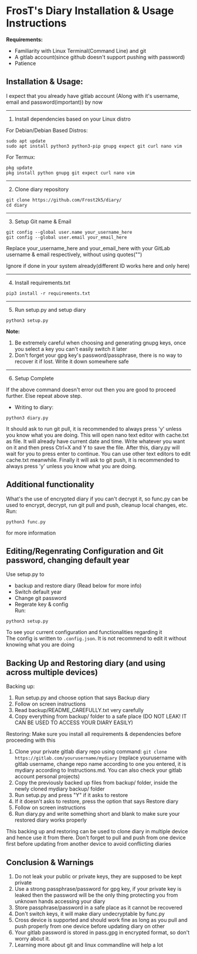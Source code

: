 # FrosT's Diary Installation & Usage Instructions

**Requirements:**
- Familiarity with Linux Terminal(Command Line) and git
- A gitlab account(since github doesn't support pushing with password)
- Patience

## Installation & Usage:

I expect that you already have gitlab account (Along with it's username, email and password(important)) by now

** **
1. Install dependencies based on your Linux distro

For Debian/Debian Based Distros: 
```
sudo apt update
sudo apt install python3 python3-pip gnupg expect git curl nano vim
```

For Termux: 
```
pkg update
pkg install python gnupg git expect curl nano vim
```

** **
2. Clone diary repository
```
git clone https://github.com/Frost2k5/diary/
cd diary
```

** **
3. Setup Git name & Email
```
git config --global user.name your_username_here 
git config --global user.email your_email_here 
```
Replace your_username_here and your_email_here with your GitLab username & email respectively, without using quotes("")

Ignore if done in your system already(different ID works here and only here)

** **
4. Install requirements.txt
```
pip3 install -r requirements.txt
```

** **
5. Run setup.py and setup diary
```
python3 setup.py
```
**Note:**
1. Be extremely careful when choosing and generating gnupg keys, once you select a key you can't easily switch it later
2. Don't forget your gpg key's password/passphrase, there is no way to recover it if lost. Write it down somewhere safe

** **
6. Setup Complete

If the above command doesn't error out then you are good to proceed further. Else repeat above step.

- Writing to diary:
```
python3 diary.py
```
It should ask to run git pull, it is recommended to always press 'y' unless you know what you are doing.
This will open nano text editor with cache.txt as file. It will already have current date and time. Write whatever you want on it and then press Ctrl+X and Y to save the file.
After this, diary.py will wait for you to press enter to continue. You can use other text editors to edit cache.txt meanwhile.
Finally it will ask to git push, it is recommended to always press 'y' unless you know what you are doing.

## Additional functionality
What's the use of encrypted diary if you can't decrypt it, so func.py can be used to encrypt, decrypt, run git pull and push, cleanup local changes, etc.
Run: 
```
python3 func.py
``` 
for more information

## Editing/Regenrating Configuration and Git password, changing default year
Use setup.py to
- backup and restore diary (Read below for more info)
- Switch default year
- Change git password
- Regerate key & config <br>
Run:
```
python3 setup.py
```
To see your current configuration and functionalities regarding it <br>
The config is written to ```.config.json```. It is not recommend to edit it without knowing what you are doing

## Backing Up and Restoring diary (and using across multiple devices)
Backing up:
1. Run setup.py and choose option that says Backup diary
2. Follow on screen instructions
3. Read backup/README_CAREFULLY.txt very carefully
4. Copy everything from backup/ folder to a safe place (DO NOT LEAK! IT CAN BE USED TO ACCESS YOUR DIARY EASILY)

Restoring:
Make sure you install all requirements & dependencies before proceeding with this
1. Clone your private gitlab diary repo using command: ```git clone https://gitlab.com/yourusername/mydiary``` (replace yourusername with gitlab username, change repo name according to one you entered, it is mydiary according to Instructions.md. You can also check your gitlab account personal projects)
2. Copy the previously backed up files from backup/ folder, inside the newly cloned mydiary backup/ folder
3. Run setup.py and press "Y" if it asks to restore
4. If it doesn't asks to restore, press the option that says Restore diary
5. Follow on screen instructions
6. Run diary.py and write something short and blank to make sure your restored diary works properly

This backing up and restoring can be used to clone diary in multiple device and hence use it from there. Don't forget to pull and push from one device first before updating from another device to avoid conflicting diaries

## Conclusion & Warnings
1. Do not leak your public or private keys, they are supposed to be kept private
2. Use a strong passphrase/password for gpg key, if your private key is leaked then the password will be the only thing protecting you from unknown hands accessing your diary
3. Store passphrase/password in a safe place as it cannot be recovered
4. Don't switch keys, it will make diary undecryptable by func.py
5. Cross device is supported and should work fine as long as you pull and push properly from one device before updating diary on other
6. Your gitlab password is stored in pass.gpg in encrypted format, so don't worry about it.
7. Learning more about git and linux commandline will help a lot
